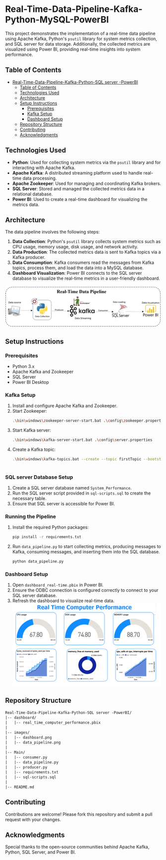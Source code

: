 # Real-Time-Data-Pipeline-Kafka-Python-MySQL-PowerBI

This project demonstrates the implementation of a real-time data pipeline using Apache Kafka, Python's `psutil` library for system metrics collection, and SQL server for data storage. Additionally, the collected metrics are visualized using Power BI, providing real-time insights into system performance.

## Table of Contents
- [Real-Time-Data-Pipeline-Kafka-Python-SQL server -PowerBI](#real-time-data-pipeline-kafka-python-mysql-powerbi)
  - [Table of Contents](#table-of-contents)
  - [Technologies Used](#technologies-used)
  - [Architecture](#architecture)
  - [Setup Instructions](#setup-instructions)
    - [Prerequisites](#prerequisites)
    - [Kafka Setup](#kafka-setup)
    - [Dashboard Setup](#dashboard-setup)
  - [Repository Structure](#repository-structure)
  - [Contributing](#contributing)
  - [Acknowledgments](#acknowledgments)

## Technologies Used
- **Python**: Used for collecting system metrics via the `psutil` library and for interacting with Apache Kafka.
- **Apache Kafka**: A distributed streaming platform used to handle real-time data processing.
- **Apache Zookeeper**: Used for managing and coordinating Kafka brokers.
- **SQL Server**: Stored and managed the collected metrics data in a relational database.
- **Power BI**: Used to create a real-time dashboard for visualizing the metrics data.
  
## Architecture

The data pipeline involves the following steps:

1. **Data Collection**: Python's `psutil` library collects system metrics such as CPU usage, memory usage, disk usage, and network activity.
2. **Data Production**: The collected metrics data is sent to Kafka topics via a Kafka producer.
3. **Data Consumption**: Kafka consumers read the messages from Kafka topics, process them, and load the data into a MySQL database.
4. **Dashboard Visualization**: Power BI connects to the SQL server database to visualize the real-time metrics in a user-friendly dashboard.

![Data_pipeline](images/data_pipeline.png)

## Setup Instructions

### Prerequisites
- Python 3.x
- Apache Kafka and Zookeeper
- SQL Server
- Power BI Desktop

### Kafka Setup
1. Install and configure Apache Kafka and Zookeeper.
2. Start Zookeeper:
   ```bash
   .\bin\windows\zookeeper-server-start.bat .\config\zookeeper.properties
   ```
3. Start Kafka server:
   ```bash
   .\bin\windows\kafka-server-start.bat .\config\server.properties
   ```
4. Create a Kafka topic:
   ```bash
   .\bin\windows\kafka-topics.bat --create --topic firstTopic --bootstrap-server localhost:9092
  
### SQL server  Database Setup
1. Create a SQL server  database named `System_Performance`.
2. Run the SQL server  script provided in `sql-scripts.sql` to create the necessary table.
3. Ensure that SQL server  is accessible for Power BI.

### Running the Pipeline
1. Install the required Python packages:
   ```bash
   pip install -r requirements.txt
   ```
2. Run `data_pipeline.py` to start collecting metrics, producing messages to Kafka, consuming messages, and inserting them into the SQL database.
   ```bash
   python data_pipeline.py
   ```

### Dashboard Setup
1. Open `dashboard_real-time.pbix` in Power BI.
2. Ensure the ODBC connection is configured correctly to connect to your SQL  server database.
3. Refresh the dashboard to visualize real-time data.
![Dashboard](images/dashboard.png)

## Repository Structure

```
Real-Time-Data-Pipeline-Kafka-Python-SQL server -PowerBI/
|-- dashboard/
|   |-- real_time_computer_performance.pbix
|
|-- images/
|   |-- dashboard.png
|   |-- data_pipeline.png
|
|-- Main/
|   |-- consumer.py
|   |-- data_pipeline.py
|   |-- producer.py
|   |-- requirements.txt
|   |-- sql-scripts.sql
|
|-- README.md
```

## Contributing

Contributions are welcome! Please fork this repository and submit a pull request with your changes.

## Acknowledgments

Special thanks to the open-source communities behind Apache Kafka, Python, SQL Server, and Power BI.
